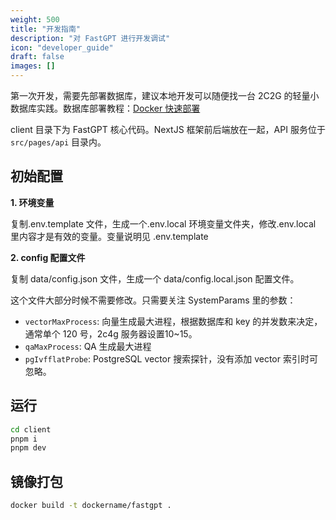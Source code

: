 ```yaml
---
weight: 500
title: "开发指南"
description: "对 FastGPT 进行开发调试"
icon: "developer_guide"
draft: false
images: []
---
```


第一次开发，需要先部署数据库，建议本地开发可以随便找一台 2C2G 的轻量小数据库实践。数据库部署教程：[Docker 快速部署](/docs/installation/docker/)

client 目录下为 FastGPT 核心代码。NextJS 框架前后端放在一起，API 服务位于 `src/pages/api` 目录内。

## 初始配置

**1. 环境变量**

复制.env.template 文件，生成一个.env.local 环境变量文件夹，修改.env.local 里内容才是有效的变量。变量说明见 .env.template

**2. config 配置文件**

复制 data/config.json 文件，生成一个 data/config.local.json 配置文件。

这个文件大部分时候不需要修改。只需要关注 SystemParams 里的参数：

+ `vectorMaxProcess`: 向量生成最大进程，根据数据库和 key 的并发数来决定，通常单个 120 号，2c4g 服务器设置10~15。
+ `qaMaxProcess`: QA 生成最大进程
+ `pgIvfflatProbe`: PostgreSQL vector 搜索探针，没有添加 vector 索引时可忽略。

## 运行

```bash
cd client
pnpm i
pnpm dev
```

## 镜像打包

```bash
docker build -t dockername/fastgpt .
```